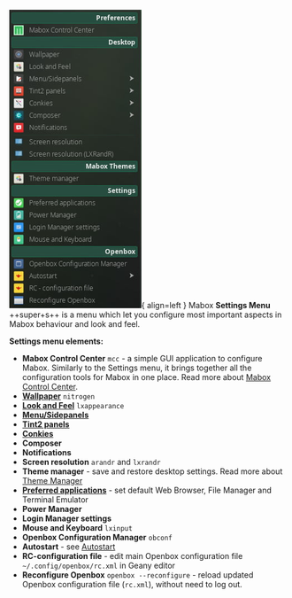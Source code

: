 ![Settings menu](../img/settings_menu.jpg){ align=left }
Mabox **Settings Menu** ++super+s++ is a menu which let you configure most important aspects in Mabox behaviour and look and feel.


**Settings menu elements:**

- **Mabox Control Center** `mcc` - a simple GUI application to configure Mabox. Similarly to the Settings menu, it brings together all the configuration tools for Mabox in one place. Read more about [Mabox Control Center](../mcc/).
- [**Wallpaper**](../wallpapers/) `nitrogen`
- [**Look and Feel**](../lxappearance/) `lxappearance`
- [**Menu/Sidepanels**](../menu-sidepanels/)
- [**Tint2 panels**](../tint2/)
- [**Conkies**](../conky/)
- **Composer**
- **Notifications**
- **Screen resolution** `arandr` and `lxrandr`
- **Theme manager** - save and restore desktop settings. Read more about [Theme Manager](../theme-manager/)
- [**Preferred applications**](../../apps/preferred-apps/) - set default Web Browser, File Manager and Terminal Emulator
- **Power Manager**
- **Login Manager settings**
- **Mouse and Keyboard** `lxinput`
- **Openbox Configuration Manager** `obconf`
- **Autostart** - see [Autostart](../autostart/)
- **RC-configuration file** - edit main Openbox configuration file `~/.config/openbox/rc.xml` in Geany editor
- **Reconfigure Openbox** `openbox --reconfigure` - reload updated Openbox configuration file (`rc.xml`), without need to log out.
